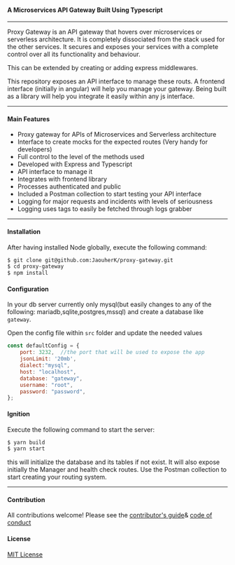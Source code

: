 #### A Microservices API Gateway Built Using Typescript
----

Proxy Gateway is an API gateway that hovers over microservices or serverless architecture. It is completely dissociated from the stack used for the other services. It secures and exposes your services with a complete control over all its functionality and behaviour.

This can be extended by creating or adding express middlewares.

This repository exposes an API interface to manage these routs. A frontend interface (initially in angular) will help you manage your gateway. Being built as a library will help you integrate it easily within any js interface.  

---
#### Main Features
- Proxy gateway for APIs of Microservices and Serverless architecture
- Interface to create mocks for the expected routes (Very handy for developers)
- Full control to the level of the methods used
- Developed with Express and Typescript
- API interface to manage it
- Integrates with frontend library
- Processes authenticated and public 
- Included a Postman collection to start testing your API interface
- Logging for major requests and incidents with levels of seriousness
- Logging uses tags to easily be fetched through logs grabber 

---
#### Installation
After having installed Node globally, execute the following command:

```bash
$ git clone git@github.com:JaouherK/proxy-gateway.git
$ cd proxy-gateway
$ npm install
```

#### Configuration

In your db server currently only mysql(but easily changes to any of the following: mariadb,sqlite,postgres,mssql) and create a database like ```gateway```.

Open the config file within ```src``` folder and update the needed values 

```javascript
const defaultConfig = {
    port: 3232,  //the port that will be used to expose the app
    jsonLimit: '20mb',
    dialect:"mysql",
    host: "localhost",
    database: "gateway",
    username: "root",
    password: "password",
};
```

#### Ignition

Execute the following command to start the server:
```bash
$ yarn build
$ yarn start
```

this will initialize the database and its tables if not exist. It will also expose initially the Manager and health check routes. Use the Postman collection to start creating your routing system.

---
#### Contribution
All contributions welcome! Please see the [contributor's guide](contributor-guide)& [code of conduct](CODE_OF_CONDUCT.md)

#### License

[MIT License](LICENSE)